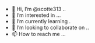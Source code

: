 - 👋 Hi, I’m @scotte313 ..
- 👀 I’m interested in ...
- 🌱 I’m currently learning .
- 💞️ I’m looking to collaborate on ..
- 📫 How to reach me ...

<!---
scotte313/scotte313 is a ✨ special ✨ repository because its `README.md` (this file) appears on your GitHub profile.
You can click the Preview link to take a look at your changes.
--->

